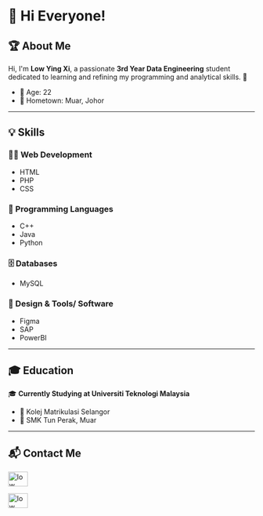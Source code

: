 # 👋 Hi Everyone!

## 🏆 About Me
Hi, I'm **Low Ying Xi**, a passionate **3rd Year Data Engineering** student dedicated to learning and refining my programming and analytical skills. 🚀

- 🎂 Age: 22
- 🏡 Hometown: Muar, Johor

---

## 💡 Skills

### 👨‍💻 Web Development
- HTML
- PHP
- CSS

### 🔢 Programming Languages
- C++
- Java
- Python

### 🗄️ Databases
- MySQL

### 🎨 Design & Tools/ Software
- Figma
- SAP
- PowerBI

---

## 🎓 Education
🎓 **Currently Studying at Universiti Teknologi Malaysia**  
- 📖 Kolej Matrikulasi Selangor
- 📖 SMK Tun Perak, Muar

---

## 📬 Contact Me
<p align="left">
<a href="https://www.linkedin.com/in/low-ying-xi-075a00260/" target="blank"><img align="center" src="https://raw.githubusercontent.com/rahuldkjain/github-profile-readme-generator/master/src/images/icons/Social/linked-in-alt.svg" alt="low ying xi" height="30" width="40" /></a>

<a href="https://github.com/lowyingxi" target="blank"><img align="center" src="https://encrypted-tbn0.gstatic.com/images?q=tbn:ANd9GcQSgpeHJ7uDDsia-h40T58Co744cpdAKcl_yA&s" alt="low ying xi" height="30" width="40" /></a>

</p>